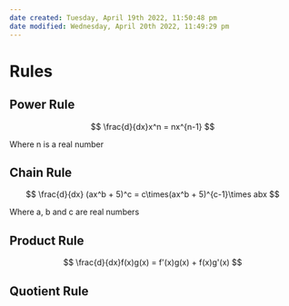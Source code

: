 ```yaml
---
date created: Tuesday, April 19th 2022, 11:50:48 pm
date modified: Wednesday, April 20th 2022, 11:49:29 pm
---
```


# Rules

##  Power Rule

$$ \frac{d}{dx}x^n = nx^{n-1} $$

Where n is a real number

## Chain Rule

$$ \frac{d}{dx} (ax^b + 5)^c = c\times(ax^b + 5)^{c-1}\times abx $$

Where a, b and c are real numbers

## Product Rule

$$ \frac{d}{dx}f(x)g(x) = f'(x)g(x) + f(x)g'(x) $$

## Quotient Rule
